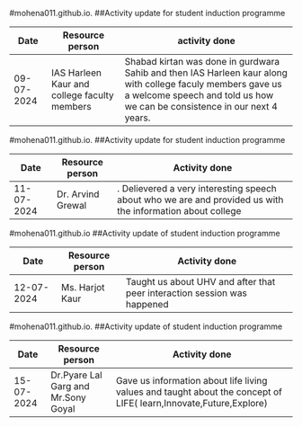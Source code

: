 #mohena011.github.io.
##Activity update for student induction programme 

| Date| Resource person|activity done|
| ----------- | ----------- |------------|
| 09-07-2024 |IAS Harleen Kaur and college faculty members|Shabad kirtan was done in gurdwara Sahib and then IAS Harleen kaur along with college faculy members gave us a welcome speech and told us how we can be consistence in our next 4 years.|


#mohena011.github.io.
##Activity update for student induction programme 

|Date | Resource person |Activity done|
| ----------- | ----------- |-----------|
| 11-07-2024 | Dr. Arvind Grewal |. Delievered a very interesting speech about who we are and provided us with the information about college|


#mohena011.github.io
##Activity update of student induction programme

| Date | Resource person|Activity done|
| ----------- | ----------- |------------|
| 12-07-2024 | Ms. Harjot Kaur| Taught us about UHV and after that peer interaction session was happened|


#mohena011.github.io.
##Activity update of student induction programme

| Date | Resource person | Activity done|
| ----------- | ----------- |------------|
| 15-07-2024 | Dr.Pyare Lal Garg and Mr.Sony Goyal|Gave us information about life living values and taught about the concept of LIFE( learn,Innovate,Future,Explore)|
